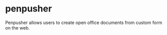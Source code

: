 penpusher
=========

Penpusher allows users to create open office documents from custom form on the web.
